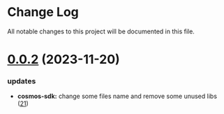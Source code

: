 
# Change Log

All notable changes to this project will be documented in this file.

# [0.0.2](https://github.com/okx/go-wallet-sdk) (2023-11-20)

### updates

- **cosmos-sdk:** change some files name and remove some unused libs ([21](https://github.com/okx/go-wallet-sdk/pull/21))
